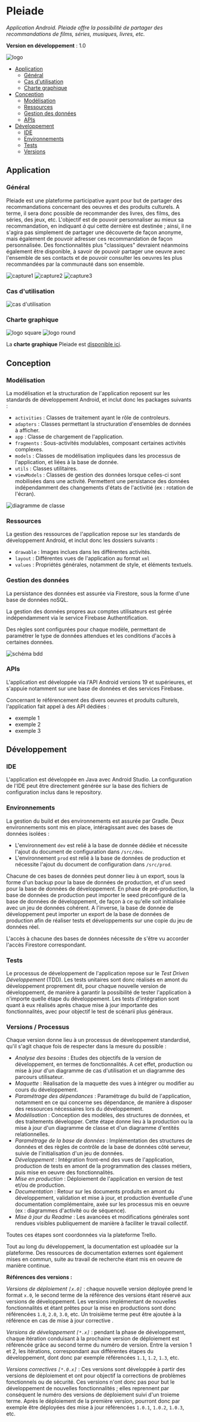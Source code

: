 # Pleiade

*Application Android. Pleiade offre la possibilité de partager des recommandations de films, séries, musiques, livres, etc.*

**Version en développement** : 1.0

![logo](doc_readme/logo_gold.png)

- [Application](#application)
    - [Général](#général)
    - [Cas d'utilisation](#cas-dutilisation)
    - [Charte graphique](#charte-graphique)
- [Conception](#conception)
    - [Modélisation](#modélisation)
    - [Ressources](#ressources)
    - [Gestion des données](#gestion-des-données)
    - [APIs](#apis)
- [Développement](#développement)
    - [IDE](#IDE)
    - [Environnements](#environnements)
    - [Tests](#tests)
    - [Versions](#versions--processus)

## Application

### Général

Pleiade est une plateforme participative ayant pour but de partager des recommandations concernant des oeuvres et des produits culturels. A terme, il sera donc possible de recommander des livres, des films, des séries, des jeux, etc. L'objectif est de pouvoir personnaliser au mieux sa recommandation, en indiquant *à qui* cette dernière est destinée ; ainsi, il ne s'agira pas simplement de partager une découverte de façon anonyme, mais également de pouvoir adresser ces recommandation de façon personnalisée. Des fonctionnalités plus "classiques" devraient néanmoins également être disponible, à savoir de pouvoir partager une oeuvre avec l'ensemble de ses contacts et de pouvoir consulter les oeuvres les plus recommandées par la communauté dans son ensemble.

![capture1](doc_readme/capture1.png)
![capture2](doc_readme/capture2.png)
![capture3](doc_readme/capture3.png)

### Cas d'utilisation

![cas d'utilisation](doc_readme/cas_dutilisation.png)

### Charte graphique

![logo square](doc_readme/logo_square.png)
![logo round](doc_readme/logo_round.png)

La **charte graphique** Pleiade est [disponible ici](doc_readme/charte_graphique.pdf).

## Conception

### Modélisation

La modélisation et la structuration de l'application reposent sur les standards de développement Android, et inclut donc les packages suivants :

- `activities` : Classes de traitement ayant le rôle de controleurs.
- `adapters` : Classes permettant la structuration d'ensembles de données à afficher.
- `app` : Classe de chargement de l'application.
- `fragments` : Sous-activités modulables, composant certaines activités complexes.
- `models` : Classes de modélisation impliquées dans les processus de l'application, et liées à la base de donnée.
- `utils` : Classes utilitaires.
- `viewModels` : Classes de gestion des données lorsque celles-ci sont mobilisées dans une activité. Permettent une persistance des données indépendamment des changements d'états de l'activitié (ex : rotation de l'écran).

![diagramme de classe](doc_readme/diagramme_classes.png)

### Ressources

La gestion des ressources de l'application repose sur les standards de développement Android, et inclut donc les dossiers suivants :

- `drawable` : Images inclues dans les différentes activités.
- `layout` : Différentes vues de l'application au format `xml`
- `values` : Propriétés générales, notamment de style, et éléments textuels.

### Gestion des données

La persistance des données est assurée via Firestore, sous la forme d'une base de données noSQL.

La gestion des données propres aux comptes utilisateurs est gérée indépendamment via le service Firebase Authentification.

Des règles sont configurées pour chaque modèle, permettant de paramétrer le type de données attendues et les conditions d'accès à certaines données.

![schéma bdd](doc_readme/schema_bdd.png)

### APIs

L'application est développée via l'API Android versions 19 et supérieures, et s'appuie notamment sur une base de données et des services Firebase.

Concernant le référencement des divers oeuvres et produits culturels, l'application fait appel à des API dédiées :
- exemple 1
- exemple 2
- exemple 3

## Développement

### IDE

L'application est développée en Java avec Android Studio. La configuration de l'IDE peut être directement générée sur la base des fichiers de configuration inclus dans le repository.

### Environnements

La gestion du build et des environnements est assurée par Gradle. Deux environnements sont mis en place, intéragissant avec des bases de données isolées :
- L'environnement `dev` est relié à la base de donnée dédiée et nécessite l'ajout du document de configuration dans `/src/dev`.
- L'environnement `prod` est relié à la base de données de production et nécessite l'ajout du document de configuration dans `/src/prod`.

Chacune de ces bases de données peut donner lieu à un export, sous la forme d'un backup pour la base de données de production, et d'un seed pour la base de données de développement. En phase de pré-production, la base de données de production peut importer le seed préconfiguré de la base de données de développement, de façon à ce qu'elle soit initialisée avec un jeu de données cohérent. A l'inverse, la base de donnée de développement peut importer un export de la base de données de production afin de réaliser tests et développements sur une copie du jeu de données réel.

L'accès à chacune des bases de données nécessite de s'être vu accorder l'accès Firestore correspondant.

### Tests

Le processus de développement de l'application repose sur le *Test Driven Développement* (TDD). Les tests unitaires sont donc réalisés en amont du développement proprement dit, pour chaque nouvelle version de développement, de manière à garantir la possibilité de tester l'application à n'importe quelle étape du développement. Les tests d'intégration sont quant à eux réalisés après chaque mise à jour importante des fonctionnalités, avec pour objectif le test de scénarii plus généraux.

### Versions / Processus

Chaque version donne lieu à un processus de développement standardisé, qu'il s'agit chaque fois de respecter dans la mesure du possible :

- *Analyse des besoins* : Etudes des objectifs de la version de développement, en termes de fonctionnalités. A cet effet, production ou mise à jour d'un diagramme de cas d'utilisation et un diagramme des parcours utilisateur.
- *Maquette* : Réalisation de la maquette des vues à intégrer ou modifier au cours du développement.
- *Paramétrage des dépendances* : Paramétrage du build de l'application, notamment en ce qui concerne ses dépendance, de manière à disposer des ressources nécessaires lors du développement.
- *Modélisation* : Conception des modèles, des structures de données, et des traitements développer. Cette étape donne lieu à la production ou la mise à jour d'un diagramme de classe et d'un diagramme d'entités relationnelles.
- *Paramétrage de la base de données* : Implémentation des structures de données et des règles de contrôle de la base de données côté serveur, suivie de l'initialisation d'un jeu de données.
- *Développement* : Intégration front-end des vues de l'application, production de tests en amont de la programmation des classes métiers, puis mise en oeuvre des fonctionnalités.
- *Mise en production* : Déploiement de l'application en version de test et/ou de production.
- *Documentation* : Retour sur les documents produits en amont du développement, validation et mise à jour, et production éventuelle d'une documentation complémentaire, axée sur les processus mis en oeuvre (ex : diagrammes d'activité ou de séquence).
- *Mise à jour du Readme* : Les avancées et modifications générales sont rendues visibles publiquement de manière à faciliter le travail collectif.

Toutes ces étapes sont coordonnées via la plateforme Trello.

Tout au long du développement, la documentation est uploadée sur la plateforme. Des ressources de documentation externes sont également mises en commun, suite au travail de recherche étant mis en oeuvre de manière continue.

**Références des versions :**

*Versions de déploiement `[x.0]`* : chaque nouvelle version déployée prend le format `x.0`, le second terme de la référence des versions étant réservé aux versions de développement. Les versions implémentant de nouvelles fonctionnalités et étant prêtes pour la mise en productions sont donc référencées `1.0`, `2.0`, `3.0`, etc. Un troisième terme peut être ajoutée à la référence en cas de mise à jour corrective .

*Versions de développement `[*.x]`* : pendant la phase de développement, chaque itération conduisant à la prochaine version de déploiement est référencée grâce au second terme du numéro de version. Entre la version 1 et 2, les itérations, correspondant aux différentes étapes du développement, dont donc par exemple référencées `1.1`, `1.2`, `1.3`, etc.

*Versions correctives `[*.0.x]`* : Ces versions sont développée à partir des versions de déploiement et ont pour objectif la corrections de problèmes fonctionnels ou de sécurité. Ces versions n'ont donc pas pour but le développement de nouvelles fonctionnalités ; elles reprennent par conséquent le numéro des versions de déploiement suivi d'un troieme terme. Après le déploiement de la première version, pourront donc par exemple être déployées des mise à jour référencées `1.0.1`, `1.0.2`, `1.0.3`, etc.